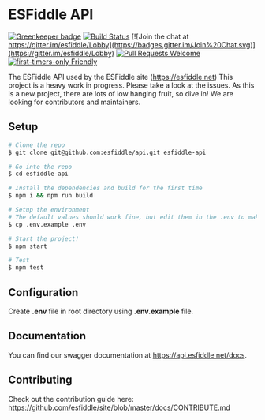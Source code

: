 # ESFiddle API

[![Greenkeeper badge](https://badges.greenkeeper.io/esfiddle/api.svg)](https://greenkeeper.io/)
[![Build Status](https://travis-ci.org/esfiddle/api.svg?branch=master)](https://travis-ci.org/esfiddle/api)
[![Join the chat at https://gitter.im/esfiddle/Lobby](https://badges.gitter.im/Join%20Chat.svg)](https://gitter.im/esfiddle/Lobby)
[![Pull Requests Welcome](https://img.shields.io/badge/PRs-welcome-brightgreen.svg?style=flat)](http://makeapullrequest.com)
[![first-timers-only Friendly](https://img.shields.io/badge/first--timers--only-friendly-blue.svg)](http://www.firsttimersonly.com/)

The ESFiddle API used by the ESFiddle site (https://esfiddle.net)
This project is a heavy work in progress. Please take a look at the issues. As this is a new project, there are lots of low hanging fruit, so dive in! We are looking for contributors and maintainers.

## Setup
```sh
# Clone the repo
$ git clone git@github.com:esfiddle/api.git esfiddle-api

# Go into the repo
$ cd esfiddle-api

# Install the dependencies and build for the first time
$ npm i && npm run build

# Setup the environment
# The default values should work fine, but edit them in the .env to make any changes
$ cp .env.example .env

# Start the project!
$ npm start

# Test
$ npm test
```

## Configuration

Create **.env** file in root directory
using **.env.example** file.

## Documentation
You can find our swagger documentation at https://api.esfiddle.net/docs.


## Contributing
Check out the contribution guide here: https://github.com/esfiddle/site/blob/master/docs/CONTRIBUTE.md
